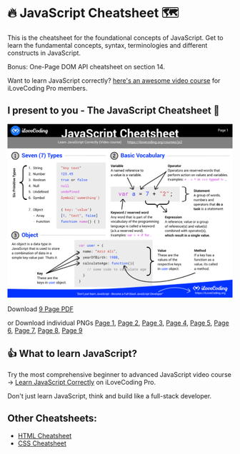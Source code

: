 # 🔥 JavaScript Cheatsheet 🗺️

This is the cheatsheet for the foundational concepts of JavaScript. Get to learn the fundamental concepts, syntax, terminologies and different constructs in JavaScript. 

Bonus: One-Page DOM API cheatsheet on section 14.

Want to learn JavaScript correctly? [here's an awesome video course](https://ilovecoding.org/courses/js2) for iLoveCoding Pro members.

## I present to you - The JavaScript Cheatsheet 💪
[![JavaScript Cheatsheet](js-cheatsheet.png)](js-cheatsheet.pdf)

Download [9 Page PDF](js-cheatsheet.pdf)

or
Download individual PNGs
[Page 1](js-cheatsheet1.png),
[Page 2](js-cheatsheet2.png),
[Page 3](js-cheatsheet3.png),
[Page 4](js-cheatsheet4.png),
[Page 5](js-cheatsheet5.png),
[Page 6](js-cheatsheet6.png),
[Page 7](js-cheatsheet7.png),
[Page 8](js-cheatsheet8.png),
[Page 9](js-cheatsheet9.png)


## 👍 What to learn JavaScript?

Try the most comprehensive beginner to advanced JavaScript video course -> [Learn JavaScript Correctly](https://ilovecoding.org/courses/js2) on iLoveCoding Pro.

Don't just learn JavaScript, think and build like a full-stack developer.

## Other Cheatsheets:

- [HTML Cheatsheet](https://github.com/iLoveCodingOrg/html-cheatsheet)
- [CSS Cheatsheet](https://github.com/iLoveCodingOrg/css-cheatsheet)
